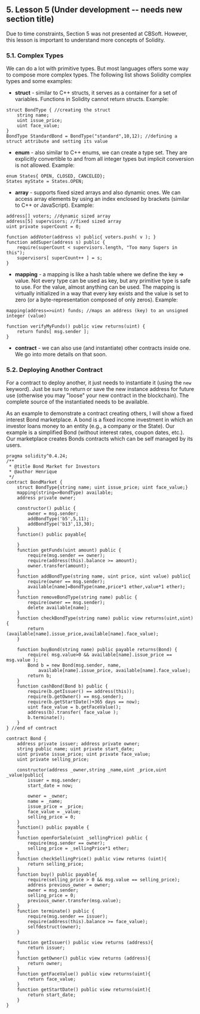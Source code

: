 ## 5. Lesson 5 (Under development -- needs new section title)

Due to time constraints, Section 5 was not presented at CBSoft. However, this lesson is important to understand more concepts of Solidity.

### 5.1. Complex Types

We can do a lot with primitive types. But most languages offers some way to compose more complex types. The following list shows Solidity complex types and some examples:

* __struct__ - similar to C++ structs, it serves as a container for a set of variables. Functions in Solidity cannot return structs. Example:
```solidity
struct BondType { //creating the struct
    string name;
    uint issue_price;
    uint face_value;
}
BondType StandardBond = BondType("standard",10,12); //defining a struct attribute and setting its value 
```
* __enum__ - also similar to C++ enums, we can create a type set. They are explicitly convertible to and from all integer types but implicit conversion is not allowed. Example: 
```solidity
enum States{ OPEN, CLOSED, CANCELED};
States myState = States.OPEN; 
```
* __array__ - supports fixed sized arrays and also dynamic ones. We can access array elements by using an index enclosed by brackets (similar to C++ or JavaScript). Example: 
```solidity
address[] voters; //dynamic sized array
address[5] supervisors; //fixed sized array
uint private superCount = 0;

function addVoter(address v) public{ voters.push( v ); }
function addSuper(address s) public { 
    require(superCount < supervisors.length, "Too many Supers in this");
    supervisors[ superCount++ ] = s;
}
```

* __mapping__ - a mapping is like a hash table where we define the key => value. Not every type can be used as key, but any primitive type is safe to use. For the value, almost anything can be used. The mapping is virtually initialized in a way that every key exists and the value is set to zero (or a byte-representation composed of only zeros). Example: 

```solidity
mapping(address=>uint) funds; //maps an address (key) to an unsigned integer (value)

function verifyMyFunds() public view returns(uint) {
    return funds[ msg.sender ];
}
```
* __contract__ - we can also use (and instantiate) other contracts inside one. We go into more details on that soon.

### 5.2. Deploying Another Contract

For a contract to deploy another, it just needs to instantiate it (using the ```new``` keyword). Just be sure to return or save the new instance address for future use (otherwise you may "loose" your new contract in the blockchain). The complete source of the instantiated needs to be available.

As an example to demonstrate a contract creating others, I will show a fixed interest Bond marketplace. A bond is a fixed income investment in which an investor loans money to an entity (e.g., a company or the State). Our example is a simplified Bond (without interest rates, coupon dates, etc.). Our marketplace creates Bonds contracts which can be self managed by its users.

```solidity
pragma solidity^0.4.24;
/** 
 * @title Bond Market for Investors
 * @author Henrique
 */
contract BondMarket {
    struct BondType{string name; uint issue_price; uint face_value;}
    mapping(string=>BondType) available;
    address private owner;
    
    constructor() public {
        owner = msg.sender;
        addBondType('b5',5,11);
        addBondType('b13',13,30);
    }
    function() public payable{
        
    }
    function getFunds(uint amount) public {
        require(msg.sender == owner);
        require(address(this).balance >= amount);
        owner.transfer(amount);
    }
    function addBondType(string name, uint price, uint value) public{
        require(owner == msg.sender);
        available[name]=BondType(name,price*1 ether,value*1 ether);
    }
    function removeBondType(string name) public {
        require(owner == msg.sender);
        delete available[name];
    }
    function checkBondType(string name) public view returns(uint,uint){
        return (available[name].issue_price,available[name].face_value);
    }
    
    function buyBond(string name) public payable returns(Bond) {
        require( msg.value>0 && available[name].issue_price == msg.value );
        Bond b = new Bond(msg.sender, name,
            available[name].issue_price, available[name].face_value);
        return b;
    }
    function cashBond(Bond b) public {
        require(b.getIssuer() == address(this));
        require(b.getOwner() == msg.sender);
        require(b.getStartDate()+365 days == now);
        uint face_value = b.getFaceValue();
        address(b).transfer( face_value );
        b.terminate();
    }
} //end of contract

contract Bond {
    address private issuer; address private owner;
    string public name; uint private start_date;
    uint private issue_price; uint private face_value;
    uint private selling_price;
    
    constructor(address _owner,string _name,uint _price,uint _value)public{
        issuer = msg.sender;
        start_date = now;
        
        owner = _owner;
        name = _name;
        issue_price = _price;
        face_value = _value;
        selling_price = 0;
    }
    function() public payable {
    }
    function openForSale(uint _sellingPrice) public {
        require(msg.sender == owner);
        selling_price = _sellingPrice*1 ether;
    }
    function checkSellingPrice() public view returns (uint){
        return selling_price;
    }
    function buy() public payable{
        require(selling_price > 0 && msg.value == selling_price);
        address previous_owner = owner;
        owner = msg.sender;
        selling_price = 0;
        previous_owner.transfer(msg.value);
    }
    function terminate() public {
        require(msg.sender == issuer);
        require(address(this).balance >= face_value);
        selfdestruct(owner);
    }
    
    function getIssuer() public view returns (address){
        return issuer;
    }
    function getOwner() public view returns (address){
        return owner;
    }
    function getFaceValue() public view returns(uint){
        return face_value;
    }
    function getStartDate() public view returns(uint){
        return start_date;
    }
}
```


